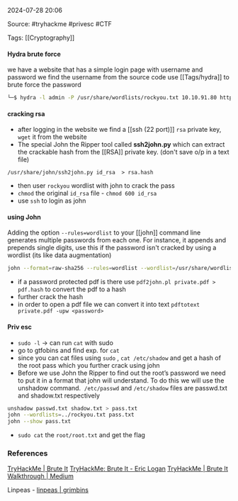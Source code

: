 
2024-07-28 20:06

Source: #tryhackme #privesc #CTF 

Tags:  [[Cryptography]]
#### Hydra brute force

we have a website that has a simple login page with username and password 
we find the username from the source code 
use [[Tags/hydra]] to brute force the password
```sh
└─$ hydra -l admin -P /usr/share/wordlists/rockyou.txt 10.10.91.80 http-post-form '/admin/:user=^USER^&pass=^PASS^:Username or password invalid'
```
#### cracking rsa 

- after logging in the website we find a [[ssh (22 port)]] `rsa` private key, `wget` it from the website  
- The special John the Ripper tool called **ssh2john.py** which can extract the crackable hash from the [[RSA]] private key. (don't save o/p in a text file)
```
/usr/share/john/ssh2john.py id_rsa  > rsa.hash
```
- then user `rockyou` wordlist with john to crack the pass 
- `chmod` the original `id_rsa` file - `chmod 600 id_rsa`
- use `ssh` to login as john
#### using John

Adding the option `--rules=wordlist` to your [[john]] command line generates multiple passwords from each one. For instance, it appends and prepends single digits, use this if the password isn't cracked by using a wordlist (its like data augmentation)

```sh
john --format=raw-sha256 --rules=wordlist --wordlist=/usr/share/wordlists/rockyou.txt hash1.txt
```

- if a password protected pdf is there use `pdf2john.pl private.pdf > pdf.hash` to convert the pdf to a hash
- further crack the hash 
- in order to open a pdf file we can convert it into text  `pdftotext private.pdf -upw <password>`

#### Priv esc

- `sudo -l` -> can run `cat` with sudo
- go to gtfobins and find exp. for `cat `
- since you can cat files using `sudo` , `cat /etc/shadow` and get a hash of the root pass which you further crack using john 
- Before we use John the Ripper to find out the root’s password we need to put it in a format that john will understand. To do this we will use the unshadow command. 
`/etc/passwd` and `/etc/shadow` files are passwd.txt and shadow.txt respectively 
```sh
unshadow passwd.txt shadow.txt > pass.txt
john --wordlists=../rockyou.txt pass.txt
john --show pass.txt
```
- `sudo cat` the `root/root.txt` and get the flag
### References

[TryHackMe | Brute It](https://tryhackme.com/r/room/bruteit)
[TryHackMe: Brute It - Eric Logan](https://eric.cc/tryhackme-brute-it/)
[TryHackMe | Brute It Walkthrough | Medium](https://enescayvarli.medium.com/tryhackme-bruteit-walkthrough-e93e3f29c233)

Linpeas - [linpeas | grimbins](https://grimbins.github.io/grimbins/linpeas/)
